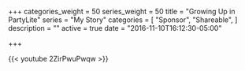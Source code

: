 +++
categories_weight = 50
series_weight = 50
title = "Growing Up in PartyLite"
series = "My Story"
categories = [
  "Sponsor",
  "Shareable", 
]
description = ""
active = true
date = "2016-11-10T16:12:30-05:00"

+++

{{< youtube 2ZirPwuPwqw >}}
